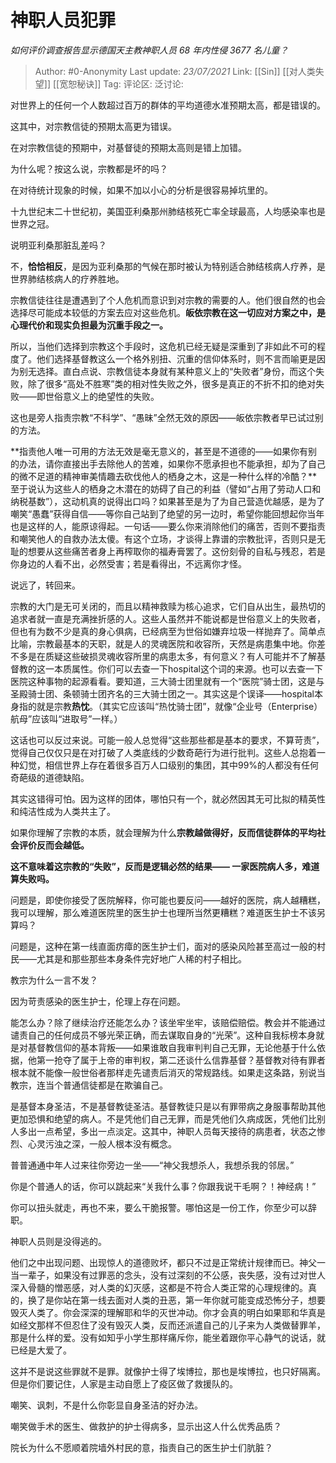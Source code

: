 # 神职人员犯罪
*如何评价调查报告显示德国天主教神职人员 68 年内性侵 3677 名儿童？*

> Author: #0-Anonymity
> Last update: *23/07/2021*
> Link: [[Sin]] [[对人类失望]] [[宽恕秘诀]]
> Tag:
> 评论区:
> 泛讨论:

对世界上的任何一个人数超过百万的群体的平均道德水准预期太高，都是错误的。

这其中，对宗教信徒的预期太高更为错误。

在对宗教信徒的预期中，对基督徒的预期太高则是错上加错。

为什么呢？按这么说，宗教都是坏的吗？

在对待统计现象的时候，如果不加以小心的分析是很容易掉坑里的。

十九世纪末二十世纪初，美国亚利桑那州肺结核死亡率全球最高，人均感染率也是世界之冠。

说明亚利桑那脏乱差吗？

不，**恰恰相反**，是因为亚利桑那的气候在那时被认为特别适合肺结核病人疗养，是世界肺结核病人的疗养胜地。

宗教信徒往往是遭遇到了个人危机而意识到对宗教的需要的人。他们很自然的也会选择尽可能成本较低的方案去应对这些危机。**皈依宗教在这一切应对方案之中，是心理代价和现实负担最为沉重手段之一。**

所以，当他们选择到宗教这个手段时，这危机已经无疑是深重到了非如此不可的程度了。他们选择基督教这么一个格外别扭、沉重的信仰体系时，则不言而喻更是因为别无选择。直白点说、宗教信徒本身就有某种意义上的“失败者”身份，而这个失败，除了很多“高处不胜寒”类的相对性失败之外，很多是真正的不折不扣的绝对失败——即世俗意义上的绝望性的失败。

这也是旁人指责宗教“不科学”、“愚昧”全然无效的原因——皈依宗教者早已试过别的方法。

**指责他人唯一可用的方法无效是毫无意义的，甚至是不道德的——如果你有别的办法，请你直接出手去除他人的苦难，如果你不愿承担也不能承担，却为了自己的微不足道的精神审美情趣去砍伐他人的栖身之木，这是一种什么样的冷酷？**至于说认为这些人的栖身之木潜在的妨碍了自己的利益（譬如“占用了劳动人口和纳税基数”），这动机真的说得出口吗？如果甚至是为了为自己营造优越感，是为了嘲笑“愚蠢”获得自信——等你自己站到了绝望的另一边时，希望你能回想起你当年也是这样的人，能原谅得起。一句话——要么你来消除他们的痛苦，否则不要指责和嘲笑他人的自救办法太傻。有这个立场，才谈得上靠谱的宗教批评，否则只是无耻的想要从这些痛苦者身上再榨取你的福寿膏罢了。这份刻骨的自私与残忍，若是你身边的人看不出，必然受害；若是看得出，不远离你才怪。

说远了，转回来。

宗教的大门是无可关闭的，而且以精神救赎为核心追求，它们自从出生，最热切的追求者就一直是充满挫折感的人。这些人虽然并不能说都是世俗意义上的失败者，但也有为数不少是真的身心俱病，已经病至为世俗如嫌弃垃圾一样抛弃了。简单点比喻，宗教最基本的天职，就是人的灵魂医院和收容所，天然是病患集中地。你差不多是在质疑这些破损灵魂收容所里的病患太多，有何意义？有人可能并不了解基督教的这一本质属性。你们可以去查一下hospital这个词的来源。也可以去查一下医院这种事物的起源看看。要知道，三大骑士团里就有一个“医院”骑士团，这是与圣殿骑士团、条顿骑士团齐名的三大骑士团之一。其实这是个误译——hospital本身指的就是宗教**热忱**。（其实它应该叫“热忱骑士团”，就像“企业号（Enterprise）航母”应该叫“进取号”一样。）

这话也可以反过来说。可能一般人总觉得“这些那些都是基本的要求，不算苛责”，觉得自己仅仅只是在对打破了人类底线的少数奇葩行为进行批判。这些人总抱着一种幻觉，相信世界上存在着很多百万人口级别的集团，其中99%的人都没有任何奇葩级的道德缺陷。

其实这错得可怕。因为这样的团体，哪怕只有一个，就必然因其无可比拟的精英性和纯洁性成为人类共主了。

如果你理解了宗教的本质，就会理解为什么**宗教越做得好，反而信徒群体的平均社会评价反而会越低。**

**这不意味着这宗教的“失败”，反而是逻辑必然的结果—— 一家医院病人多，难道算失败吗。**

问题是，即使你接受了医院解释，你可能也要反问——越好的医院，病人越糟糕，我可以理解，那么难道医院里的医生护士也理所当然更糟糕？难道医生护士不该另算吗？

问题是，这种在第一线直面疠瘴的医生护士们，面对的感染风险甚至高过一般的村民——尤其是和那些那些本身条件完好地广人稀的村子相比。

教宗为什么一言不发？

因为苛责感染的医生护士，伦理上存在问题。

能怎么办？除了继续治疗还能怎么办？该坐牢坐牢，该赔偿赔偿。教会并不能通过谴责自己的任何成员不够光荣正确，而去谋取自身的“光荣”。这种自我标榜本身就是对基督教信仰的基本背叛——如果谁敢自我审判判自己无罪，无论他基于什么依据，他第一抢夺了属于上帝的审判权，第二还谈什么信靠基督？基督教对待有罪者根本就不能像一般世俗者那样走先谴责后消灭的常规路线。如果走这条路，别说当教宗，连当个普通信徒都是在欺骗自己。

是基督本身圣洁，不是基督教徒圣洁。基督教徒只是以有罪带病之身服事帮助其他更加恐惧和绝望的病人。不是凭他们自己无罪，而是凭他们久病成医，凭他们比别人多出一点希望，多出一点淡定。这其中，神职人员每天接待的病患者，状态之惨烈、心灵污浊之深，一般人根本没有概念。

普普通通中年人过来往你旁边一坐——“神父我想杀人，我想杀我的邻居。”

你是个普通人的话，你可以跳起来“关我什么事？你跟我说干毛啊？！神经病！”

你可以扭头就走，再也不来，要么干脆报警。哪怕这是一份工作，你至少可以辞职。

神职人员则是没得逃的。

他们之中出现问题、出现惊人的道德败坏，都只不过是正常统计规律而已。神父一当一辈子，如果没有过罪恶的念头，没有过深刻的不公感，丧失感，没有过对世人深入骨髓的憎恶感，对人类的幻灭感，这都是不符合人类正常的心理规律的。真的，换了是你站在第一线去面对人类的丑恶，第一年你就可能变成恐怖分子，想要毁灭人类了。你会深深的理解耶和华的灭世冲动。你才会真的明白如果耶和华真是如经文那样不但忍住了没有毁灭人类，反而还派遣自己的儿子来为人类做替罪羊，那是什么样的爱。没有如知乎小学生那样痛斥你，能坐着跟你平心静气的说话，就已经是大爱了。

这并不是说这些罪就不是罪。就像护士得了埃博拉，那也是埃博拉，也只好隔离。但是你们要记住，人家是主动自愿上了疫区做了救援队的。

嘲笑、讽刺，不是什么你彰显自身圣洁的好办法。

嘲笑做手术的医生、做救护的护士得病多，显示出这人什么优秀品质？

院长为什么不愿顺着院墙外村民的意，指责自己的医生护士们肮脏？
